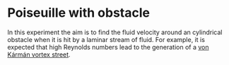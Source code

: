 # Poiseuille with obstacle

In this experiment the aim is to find the fluid velocity around an cylindrical obstacle when it is hit by a laminar stream of fluid. For example, it is expected that high Reynolds numbers lead to the generation of a [von Kármán vortex street](https://en.wikipedia.org/wiki/K%C3%A1rm%C3%A1n_vortex_street).
